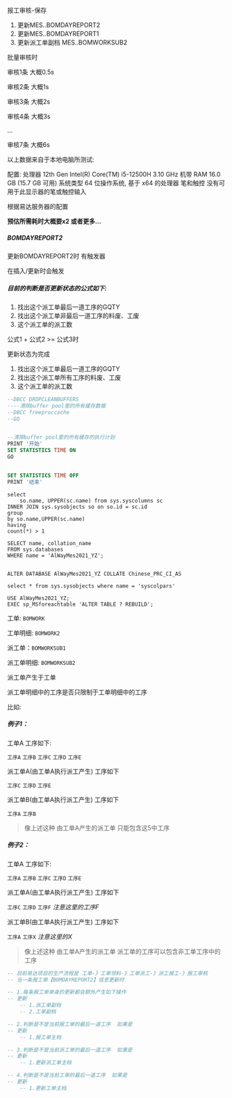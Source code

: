 报工审核-保存

1. 更新MES..BOMDAYREPORT2
2. 更新MES..BOMDAYREPORT1
3. 更新派工单副档 MES..BOMWORKSUB2





批量审核时

审核1条 大概0.5s

审核2条 大概1s

审核3条  大概2s

审核4条  大概3s

…

审核7条  大概6s

以上数据来自于本地电脑所测试:

配置:
处理器	12th Gen Intel(R) Core(TM) i5-12500H   3.10 GHz
机带 RAM	16.0 GB (15.7 GB 可用)
系统类型	64 位操作系统, 基于 x64 的处理器
笔和触控	没有可用于此显示器的笔或触控输入



根据易达服务器的配置

**预估所需耗时大概要x2 或者更多…**





##### BOMDAYREPORT2

更新BOMDAYREPORT2时 有触发器

在插入/更新时会触发





##### 目前的判断是否更新状态的公式如下:

1. 找出这个派工单最后一道工序的GQTY
2. 找出这个派工单非最后一道工序的料废、工废
3. 这个派工单的派工数



公式1 + 公式2 >= 公式3时

更新状态为完成





1. 找出这个派工单最后一道工序的GQTY
2. 找出这个派工单所有工序的料废、工废
3. 这个派工单的派工数



```sql
--DBCC DROPCLEANBUFFERS
----清除buffer pool里的所有缓存数据
--DBCC freeproccache
--GO


--清除buffer pool里的所有缓存的执行计划
PRINT '开始'
SET STATISTICS TIME ON
GO


SET STATISTICS TIME OFF
PRINT '结束'  
```





```
select
	so.name, UPPER(sc.name) from sys.syscolumns sc
INNER JOIN sys.sysobjects so on so.id = sc.id
group
by so.name,UPPER(sc.name)
having
count(*) > 1
```



```
SELECT name, collation_name
FROM sys.databases
WHERE name = 'AlWayMes2021_YZ';


ALTER DATABASE AlWayMes2021_YZ COLLATE Chinese_PRC_CI_AS

select * from sys.sysobjects where name = 'syscolpars'

USE AlWayMes2021_YZ;
EXEC sp_MSforeachtable 'ALTER TABLE ? REBUILD';
```



工单: `BOMWORK`

工单明细: `BOMWORK2`



派工单：`BOMWORKSUB1`

派工单明细: `BOMWORKSUB2`



派工单产生于工单

派工单明细中的工序是否只限制于工单明细中的工序

比如:

##### 例子1：

工单A 工序如下:

`工序A` `工序B` `工序C` `工序D` `工序E`



派工单A(由工单A执行派工产生) 工序如下

`工序C`  `工序D`  `工序E`

派工单B(由工单A执行派工产生) 工序如下

`工序A`  `工序B`

> 像上述这种  由工单A产生的派工单   只能包含这5中工序



##### 例子2：

工单A 工序如下:

`工序A` `工序B` `工序C` `工序D` `工序E`



派工单A(由工单A执行派工产生) 工序如下

`工序C`  `工序D`  `工序F`								*注意这里的工序F*

派工单B(由工单A执行派工产生) 工序如下

`工序A`  `工序X`										*注意这里的X*

> 像上述这种  由工单A产生的派工单   派工单的工序可以包含非工单工序中的工序









```sql
-- 目前易达项目的生产流程是 工单-》工单领料-》工单派工-》派工报工-》报工审核 
-- 当一条报工单【BOMDAYREPORT2】信息更新时

-- 1.每条报工单单身的更新都会额外产生如下操作
-- 更新
	-- 1.派工单副档
	-- 2.工单副档

-- 2.判断是不是当前报工单的最后一道工序  如果是
-- 更新
	-- 1.报工单主档

-- 3.判断是不是当前派工单的最后一道工序  如果是
-- 更新
	-- 1.更新派工单主档

-- 4.判断是不是当前工单的最后一道工序  如果是
-- 更新
	-- 1.更新工单主档
```

